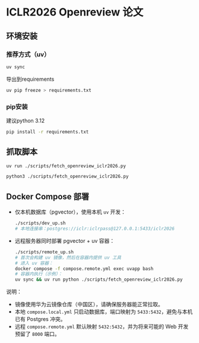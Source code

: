# ICLR2026 Openreview 论文

## 环境安装

### 推荐方式（uv）

```bash
uv sync
```

导出到requirements

```bash
uv pip freeze > requirements.txt
```

### pip安装

建议python 3.12

```bash
pip install -r requirements.txt
```

## 抓取脚本

```bash
uv run ./scripts/fetch_openreview_iclr2026.py
```

```bash
python3 ./scripts/fetch_openreview_iclr2026.py
```

## Docker Compose 部署

- 仅本机数据库（pgvector），使用本机 `uv` 开发：

  ```bash
  ./scripts/dev_up.sh
  # 本地连接串：postgres://iclr:iclrpass@127.0.0.1:5433/iclr2026
  ```

- 远程服务器同时部署 pgvector + uv 容器：

  ```bash
  ./scripts/remote_up.sh
  # 首次会构建 uv 镜像，然后在容器内提供 uv 工具
  # 进入 uv 容器：
  docker compose -f compose.remote.yml exec uvapp bash
  # 容器内执行（示例）：
  uv sync && uv run python ./scripts/fetch_openreview_iclr2026.py
  ```

说明：

- 镜像使用华为云镜像仓库（中国区），请确保服务器能正常拉取。
- 本地 `compose.local.yml` 只启动数据库，端口映射为 `5433:5432`，避免与本机已有 Postgres 冲突。
- 远程 `compose.remote.yml` 默认映射 `5432:5432`，并为将来可能的 Web 开发预留了 `8000` 端口。
